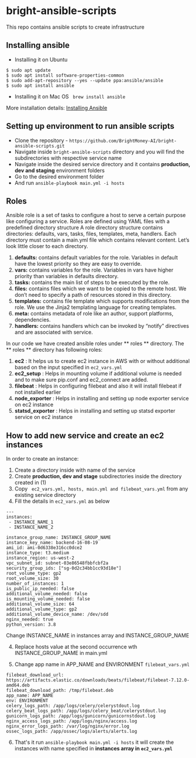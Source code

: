 # bright-ansible-scripts
This repo contains ansible scripts to create infrastructure

## Installing ansible
- Installing it on Ubuntu
```
$ sudo apt update
$ sudo apt install software-properties-common
$ sudo add-apt-repository --yes --update ppa:ansible/ansible
$ sudo apt install ansible
```
- Installing it on Mac OS
``` brew install ansible```

More installation details: [Installing Ansible](https://docs.ansible.com/ansible/latest/installation_guide/intro_installation.html)

## Setting up environment to run ansible scripts
- Clone the repository - ```https://github.com/BrightMoney-AI/bright-ansible-scripts.git```
- Navigate inside ```bright-ansible-scripts``` directory and you will find the subdirectories with respective service name
- Navigate inside the desired service directory and it contains **production, dev and staging** environment folders
- Go to the desired environment folder
- And run ```ansible-playbook main.yml -i hosts```

## Roles
Ansible role is a set of tasks to configure a host to serve a certain purpose like configuring a service. Roles are defined using YAML files with a predefined directory structure
A role directory structure contains directories: defaults, vars, tasks, files, templates, meta, handlers. Each directory must contain a main.yml file which contains relevant content. Let’s look little closer to each directory.

  1. **defaults:** contains default variables for the role. Variables in default have the lowest priority so they are easy to override.
  2. **vars:** contains variables for the role. Variables in vars have higher priority than variables in defaults directory.
  3. **tasks:** contains the main list of steps to be executed by the role.
  4. **files:** contains files which we want to be copied to the remote host. We don’t need to specify a path of resources stored in this directory.
  5. **templates:** contains file template which supports modifications from the role. We use the Jinja2 templating language for creating templates.
  6. **meta:** contains metadata of role like an author, support platforms, dependencies.
  7. **handlers:** contains handlers which can be invoked by “notify” directives and are associated with service.
  
In our code we have created ansible roles under ** roles ** directory. The ** roles ** directory has following roles:
  1. **ec2** : It helps us to create ec2 instance in AWS with or without additional based on the input specified in ```ec2_vars.yml```
  2. **ec2_setup** : Helps in mounting volume if additional volume is needed and to make sure pip.conf and ec2_connect are added.
  3. **filebeat** : Helps in configuring filebeat and also it will install filebeat if not installed earlier
  4. **node_exporter** : Helps in installing and setting up node exporter service on ec2 instance
  5. **statsd_exporter** : Helps in installing and setting up statsd exporter service on ec2 instance

## How to add new service and create an ec2 instances
In order to create an instance:
1. Create a directory inside with name of the service
2. Create **production, dev and stage** subdirectories inside the directory created in (1)
3. Copy ``` ec2_vars.yml, hosts, main.yml and filebeat_vars.yml``` from any existing service directory
4. Fill the details in ```ec2_vars.yml``` as below
```
---
instances:
 - INSTANCE_NAME_1
 - INSTANCE_NAME_2

instance_group_name: INSTANCE_GROUP_NAME
instance_key_name: backend-16-08-19
ami_id: ami-0d6338e316cc0dce2
instance_type: t3.medium
instance_region: us-west-2
vpc_subnet_id: subnet-03e86548fbbfcbf2a
security_group_ids: ["sg-0d2c34bb1cc93d18e"]
root_volume_type: gp2
root_volume_size: 30
number_of_instances: 1
is_public_ip_needed: false
additional_volume_needed: false
is_mounting_volume_needed: false
additional_volume_size: 64
additional_volume_type: gp2
additional_volume_device_name: /dev/sdd
nginx_needed: true
python_version: 3.8
```
Change INSTANCE_NAME in instances array and INSTANCE_GROUP_NAME 

4. Replace hosts value at the second occurrence wth INSTANCE_GROUP_NAME in main.yml

5. Change app name in APP_NAME and ENVIRONMENT ```filebeat_vars.yml```
```
filebeat_download_url: https://artifacts.elastic.co/downloads/beats/filebeat/filebeat-7.12.0-amd64.deb
filebeat_download_path: /tmp/filebeat.deb
app_name: APP_NAME
env: ENVIRONMENT
celery_logs_path: /app/logs/celery/celerystdout.log
celery_beat_logs_path: /app/logs/celery_beat/celerystdout.log
gunicorn_logs_path: /app/logs/gunicorn/gunicornstdout.log
nginx_access_logs_path: /app/logs/nginx/access.log
nginx_error_logs_path: /var/log/nginx/error.log
ossec_logs_path: /app/ossec/logs/alerts/alerts.log
```
6. That's it run ```ansible-playbook main.yml -i hosts``` it will create the instances with name specified in **instances array in ```ec2_vars.yml```**




